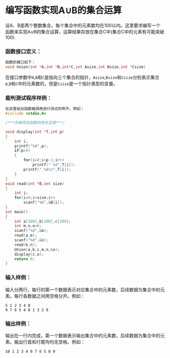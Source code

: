# 编写函数实现A∪B的集合运算
设A、B是两个整数集合，每个集合中的元素数均在100以内。这里要求编写一个函数来实现A∪B的集合运算，运算结果存放在集合C中(集合C中的元素有可能突破100).

### 函数接口定义：
```c++
函数的接口如下：
void Union(int *A,int *B,int*C,int Asize,int Bsize,int *Csize)
```
在接口参数中`A`,`B`和`C`是指向三个集合的指针，`Asize`,`Bsize`和`Csize`分别表示集合`A`,`B`和`C`中的元素数的，但是`Csize`是一个指针类型的变量。

### 裁判测试程序样例：
```c++
在这里给出函数被调用进行测试的例子。例如：
#include <stdio.h>

/***你编写的函数将放在这里***/

void display(int *T,int p)
{
    int i;
    printf("%d",p);
    if(p>0)
    {
        for(i=0;i<p-1;i++)
            printf(" %d",T[i]);
        printf(" %d\n",T[i]);
    }
}
void read(int *B,int size)
{
    int i;
    for(i=0;i<size;i++
        scanf("%d",&B[i]);
}
int main()
{
    int a[100],b[100],c[200];
    int m,n,o=0;
    scanf("%d",&m);
    read(a,m);
    scanf("%d",&n);
    read(b,n);
    Union(a,b,c,m,n,&o);
    display(c,o);
    return 0;
}
```

### 输入样例：

输入分两行，每行的第一个数据表示对应集合中的元素数，后续数据为集合中的元素。每行各数据之间用空格分开。例如：

```in
5 1 2 3 4 0
9 7 6 5 4 8 1 3 2 9
```

### 输出样例：

输出在一行内完成，第一个数据表示输出集合中的元素数，后续数据为集合中的元素。输出行首和行尾均均无空格。例如：

```out
10 1 2 3 4 0 7 6 5 8 9
```

